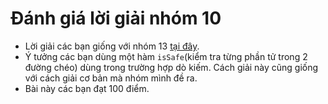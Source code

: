 # Đánh giá lời giải nhóm 10
- Lời giải các bạn giống với nhóm 13 [tại đây](../Nhom13).
- Ý tưởng các bạn dùng một hàm `isSafe`(kiểm tra từng phần tử trong 2 đường chéo) dùng trong trường hợp dò kiếm. 
Cách giải này cũng giống với cách giải cơ bản mà nhóm mình đề ra.
- Bài này các bạn đạt 100 điểm.